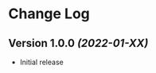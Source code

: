 Change Log
==========

Version 1.0.0 *(2022-01-XX)*
----------------------------

* Initial release
